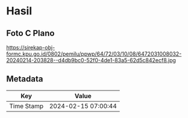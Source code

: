 # Hasil

## Foto C Plano

https://sirekap-obj-formc.kpu.go.id/0802/pemilu/ppwp/64/72/03/10/08/6472031008032-20240214-203828--d4db9bc0-52f0-4de1-83a5-62d5c842ecf8.jpg


## Metadata

| Key        | Value               |
| ---------- | ------------------- |
| Time Stamp | 2024-02-15 07:00:44 |




